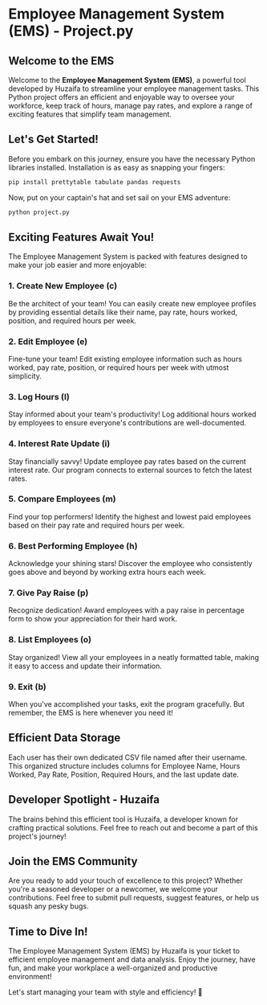 # Employee Management System (EMS) - Project.py
## Welcome to the EMS

Welcome to the **Employee Management System (EMS)**, a powerful tool developed by Huzaifa to streamline your employee management tasks. This Python project offers an efficient and enjoyable way to oversee your workforce, keep track of hours, manage pay rates, and explore a range of exciting features that simplify team management.

## Let's Get Started!

Before you embark on this journey, ensure you have the necessary Python libraries installed. Installation is as easy as snapping your fingers:

```bash
pip install prettytable tabulate pandas requests
```

Now, put on your captain's hat and set sail on your EMS adventure:

```bash
python project.py
```

## Exciting Features Await You!

The Employee Management System is packed with features designed to make your job easier and more enjoyable:

### 1. Create New Employee (c)

Be the architect of your team! You can easily create new employee profiles by providing essential details like their name, pay rate, hours worked, position, and required hours per week.

### 2. Edit Employee (e)

Fine-tune your team! Edit existing employee information such as hours worked, pay rate, position, or required hours per week with utmost simplicity.

### 3. Log Hours (l)

Stay informed about your team's productivity! Log additional hours worked by employees to ensure everyone's contributions are well-documented.

### 4. Interest Rate Update (i)

Stay financially savvy! Update employee pay rates based on the current interest rate. Our program connects to external sources to fetch the latest rates.

### 5. Compare Employees (m)

Find your top performers! Identify the highest and lowest paid employees based on their pay rate and required hours per week.

### 6. Best Performing Employee (h)

Acknowledge your shining stars! Discover the employee who consistently goes above and beyond by working extra hours each week.

### 7. Give Pay Raise (p)

Recognize dedication! Award employees with a pay raise in percentage form to show your appreciation for their hard work.

### 8. List Employees (o)

Stay organized! View all your employees in a neatly formatted table, making it easy to access and update their information.

### 9. Exit (b)

When you've accomplished your tasks, exit the program gracefully. But remember, the EMS is here whenever you need it!

## Efficient Data Storage

Each user has their own dedicated CSV file named after their username. This organized structure includes columns for Employee Name, Hours Worked, Pay Rate, Position, Required Hours, and the last update date.

## Developer Spotlight - Huzaifa

The brains behind this efficient tool is Huzaifa, a developer known for crafting practical solutions. Feel free to reach out and become a part of this project's journey!

## Join the EMS Community

Are you ready to add your touch of excellence to this project? Whether you're a seasoned developer or a newcomer, we welcome your contributions. Feel free to submit pull requests, suggest features, or help us squash any pesky bugs.

## Time to Dive In!

The Employee Management System (EMS) by Huzaifa is your ticket to efficient employee management and data analysis. Enjoy the journey, have fun, and make your workplace a well-organized and productive environment!

Let's start managing your team with style and efficiency! 🚀
